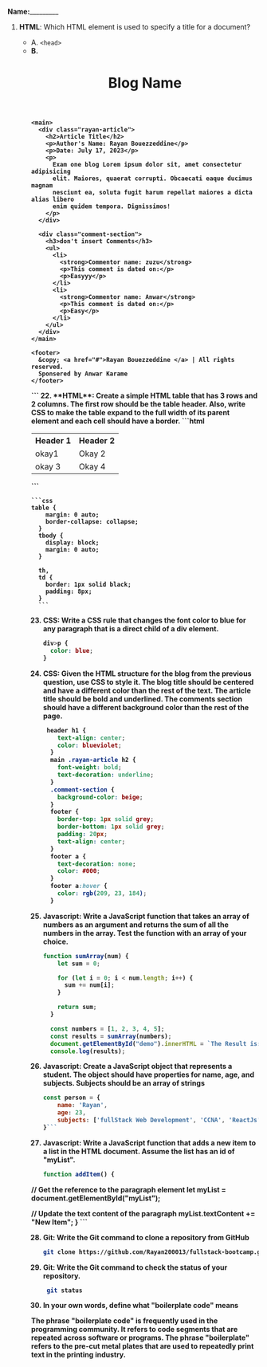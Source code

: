 **Name:**\_\_\_\_\_\_\_\_\_

1. **HTML**: Which HTML element is used to specify a title for a document?

   - A. `<head>`
   - **B. <title>**
   - C. `<header>`
   - D. `<meta>`

2. **CSS**: What does CSS stand for?

   - A. Creative Style Sheets
   - B. Cascading Style Scripts
   - **C. Cascading Style Sheets**
   - D. Computer Style Sheets

3. **Git**: What command initializes a new Git repository?

   - **A. git init**
   - B. git new
   - C. git start
   - D. git create

4. **JavaScript**: What will the following code return: Boolean(10 > 9)?

   - A. "10 > 9"
   - B. false
   - **C. true**
   - D. undefined

5. **HTML**: Which HTML element is used to create an unordered list?

   - A. `<ol>`
   - **B. `<ul>`**
   - C. `<li>`
   - D. `<p>`

6. **CSS**: What does the `z-index` property specify in CSS?

   - A. **The opacity level of an element**
   - B. The width and height of an element
   - C. The stack order of an element
   - D. The border thickness of an element

7. **Git**: How can you discard changes in the working directory in Git?

   - A. **git checkout**
   - B. git discard
   - C. git undo
   - D. git clean

8. **JavaScript**: Which of the following is NOT a JavaScript data type?

   - A. String
   - B. Boolean
   - **C. Function**
   - D. Character

9. **HTML**: Which of the following tags is used to insert a blank line in HTML?

   - **A. `<br>`**
   - B. `<hr>`
   - C. `<line>`
   - D. `<break>`

10. **CSS**: Which CSS property is used to change the text color of an element?

    - **A. color**
    - B. text-color
    - C. font-color
    - D. textColor

11. **Git**: How do you create a new branch in Git?

    - A. git new branch
    - B. git branch new
    - **C. git branch <name>**
    - D. git create <name>

12. **JavaScript**: How do you declare a JavaScript variable?

    - A. variable carName;
    - **B. var carName;**
    - C. v carName;
    - D. declare carName;

13. **HTML**: Which doctype is correct for HTML5?

    - A. `<!DOCTYPE HTML PUBLIC>`
    - **B. `<!DOCTYPE HTML>`**
    - C. `<!DOCTYPE>`
    - D. `<!HTML>`

14. **CSS**: How do you select an element with id "demo" in CSS?

    - A. demo
    - B. .demo
    - C. \*demo
    - **D. #demo**

15. **Git**: What is the purpose of the `git push` command?

    - A. To fetch from and integrate with another repository
    - B. To record changes to the repository
    - **C. To update remote refs along with associated objects**
    - D. To list all new or modified files to be committed

16. **JavaScript**: What is the correct JavaScript syntax to change the content of the HTML element below? `<p id="demo">This is a demonstration.</p>`

    - A. document.getElement("p").innerHTML = "Hello World!";
    - **B. document.getElementById("demo").innerHTML = "Hello - World!"**
    - C. #demo.innerHTML = "Hello World!";
    - D. p.demo.innerHTML = "Hello World!";

17. **HTML**: What is the correct HTML for making a checkbox?

    - A. `<checkbox>`
    - B. `<check>`
    - **C. `<input type="checkbox">`**
    - D. `<input type="check">`

18. **CSS**: Which property is used to change the background color?

    - A. color
    - B. bg-color
    - **C. background-color**
    - D. bgcolor

19. **Git**: What does `git clone` do?

    - A. Clones your local repository
    - **B. Clones a remote repository to your local machine**
    - C. Copies a branch
    - D. Copies a commit

20. **JavaScript**: What is a closure in JavaScript?

    - A. A local variable for function
    - B. A global variable for function
    - C. A block of code
    - **D. An inner function that has access to the outer (enclosing) function's variables—scope chain.**

21. **HTML**:
    Your task is to build a basic HTML structure for a blog article page. The page should have a header with the blog name, a main section, and a footer. The main section should include an article with a title, author name, published date, and the content of the article. Also include a section for comments. Each comment should display the commenter's name, comment date, and the comment itself.
    ```html
    <!DOCTYPE html>
<html lang="en">
<head>
    <meta charset="UTF-8">
    <meta name="viewport" content="width=device-width, initial-scale=1.0">
    <title>Exam one</title>
</head>
<body>
     <header>
      <h1>Blog Name</h1>
    </header>

    <main>
      <div class="rayan-article">
        <h2>Article Title</h2>
        <p>Author's Name: Rayan Bouezzeddine</p>
        <p>Date: July 17, 2023</p>
        <p>
          Exam one blog Lorem ipsum dolor sit, amet consectetur adipisicing
          elit. Maiores, quaerat corrupti. Obcaecati eaque ducimus magnam
          nesciunt ea, soluta fugit harum repellat maiores a dicta alias libero
          enim quidem tempora. Dignissimos!
        </p>
      </div>

      <div class="comment-section">
        <h3>don't insert Comments</h3>
        <ul>
          <li>
            <strong>Commentor name: zuzu</strong>
            <p>This comment is dated on:</p>
            <p>Easyyy</p>
          </li>
          <li>
            <strong>Commentor name: Anwar</strong>
            <p>This comment is dated on:</p>
            <p>Easy</p>
          </li>
        </ul>
      </div>
    </main>

    <footer>
      &copy; <a href="#">Rayan Bouezzeddine </a> | All rights reserved.
      Sponsered by Anwar Karame
    </footer>
</body>
</html>
```
22. **HTML**:
    Create a simple HTML table that has 3 rows and 2 columns. The first row should be the table header. Also, write CSS to make the table expand to the full width of its parent element and each cell should have a border.
    ```html
     <table>
      <tr>
        <th>Header 1</th>
        <th>Header 2</th>
      </tr>
      <tr>
        <td>okay1</td>
        <td>Okay 2</td>
      </tr>
      <tr>
        <td>okay 3</td>
        <td>Okay 4</td>
      </tr>
    </table>
    ```

    ```css
    table {
        margin: 0 auto;
        border-collapse: collapse;
      }
      tbody {
        display: block;
        margin: 0 auto;
      }

      th,
      td {
        border: 1px solid black;
        padding: 8px;
      }
      ```

23. **CSS**:
    Write a CSS rule that changes the font color to blue for any paragraph that is a direct child of a div element.
    ```css
    div>p {
      color: blue;
    }
    ```
24. **CSS**:
    Given the HTML structure for the blog from the previous question, use CSS to style it. The blog title should be centered and have a different color than the rest of the text. The article title should be bold and underlined. The comments section should have a different background color than the rest of the page.
    ```css
     header h1 {
        text-align: center;
        color: blueviolet;
      }
      main .rayan-article h2 {
        font-weight: bold;
        text-decoration: underline;
      }
      .comment-section {
        background-color: beige;
      }
      footer {
        border-top: 1px solid grey;
        border-bottom: 1px solid grey;
        padding: 20px;
        text-align: center;
      }
      footer a {
        text-decoration: none;
        color: #000;
      }
      footer a:hover {
        color: rgb(209, 23, 184);
      }
      ```

25. **Javascript**:
    Write a JavaScript function that takes an array of numbers as an argument and returns the sum of all the numbers in the array. Test the function with an array of your choice.
    ```javascript
    function sumArray(num) {
        let sum = 0;

        for (let i = 0; i < num.length; i++) {
          sum += num[i];
        }

        return sum;
      }

      const numbers = [1, 2, 3, 4, 5];
      const results = sumArray(numbers);
      document.getElementById("demo").innerHTML = `The Result is: ${results}`;
      console.log(results);
      ```

26. **Javascript**:
    Create a JavaScript object that represents a student. The object should have properties for name, age, and subjects. Subjects should be an array of strings
    ```javascript
    const person = {
        name: 'Rayan',
        age: 23,
        subjects: ['fullStack Web Development', 'CCNA', 'ReactJs', 'NodeJs']
    }```

27. **Javascript**:
    Write a JavaScript function that adds a new item to a list in the HTML document. Assume the list has an id of "myList".
    ```javascript
    function addItem() {
  // Get the reference to the paragraph element
  let myList = document.getElementById("myList");

  // Update the text content of the paragraph
  myList.textContent += "New Item";
}
    ```

28. **Git**:
    Write the Git command to clone a repository from GitHub
    ```bash
    git clone https://github.com/Rayan200013/fullstack-bootcamp.git
    ```

29. **Git**:
    Write the Git command to check the status of your repository.
    ```bash
     git status
    ```
30. In your own words, define what "boilerplate code" means

The phrase **"boilerplate code"** is frequently used in the programming community. It refers to code segments that are repeated across software or programs. The phrase "boilerplate" refers to the pre-cut metal plates that are used to repeatedly print text in the printing industry.